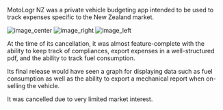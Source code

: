 MotoLogr NZ was a private vehicle budgeting app intended to be used to track expenses specific to the New Zealand market.

![image_center](https://github.com/user-attachments/assets/6f173f49-7bd3-4de6-a0e0-8780ae83fb25)
![image_right](https://github.com/user-attachments/assets/82a69c78-bc5b-43de-b60e-ff3baad0f494)
![image_left](https://github.com/user-attachments/assets/f4bbd025-6210-45c2-a341-50569c78b1d3)

At the time of its cancellation, it was almost feature-complete with the ability to keep track of compliances, export expenses in a well-structured pdf, and the ability to track fuel consumption.

Its final release would have seen a graph for displaying data such as fuel consumption as well as the ability to export a mechanical report when on-selling the vehicle.

It was cancelled due to very limited market interest.
